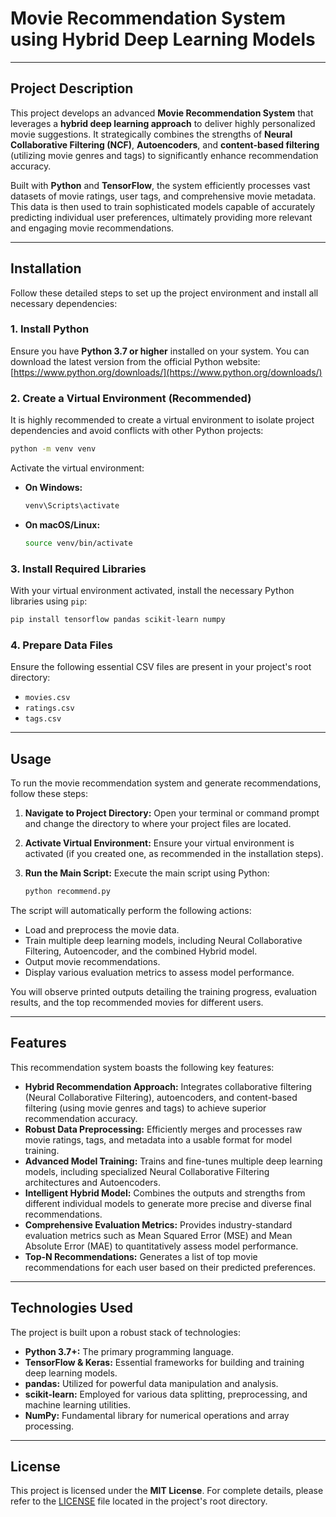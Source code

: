 # Movie Recommendation System using Hybrid Deep Learning Models

-----

## Project Description

This project develops an advanced **Movie Recommendation System** that leverages a **hybrid deep learning approach** to deliver highly personalized movie suggestions. It strategically combines the strengths of **Neural Collaborative Filtering (NCF)**, **Autoencoders**, and **content-based filtering** (utilizing movie genres and tags) to significantly enhance recommendation accuracy.

Built with **Python** and **TensorFlow**, the system efficiently processes vast datasets of movie ratings, user tags, and comprehensive movie metadata. This data is then used to train sophisticated models capable of accurately predicting individual user preferences, ultimately providing more relevant and engaging movie recommendations.

-----

## Installation

Follow these detailed steps to set up the project environment and install all necessary dependencies:

### 1\. Install Python

Ensure you have **Python 3.7 or higher** installed on your system. You can download the latest version from the official Python website:
[https://www.python.org/downloads/](https://www.python.org/downloads/)

### 2\. Create a Virtual Environment (Recommended)

It is highly recommended to create a virtual environment to isolate project dependencies and avoid conflicts with other Python projects:

```bash
python -m venv venv
```

Activate the virtual environment:

  * **On Windows:**
    ```bash
    venv\Scripts\activate
    ```
  * **On macOS/Linux:**
    ```bash
    source venv/bin/activate
    ```

### 3\. Install Required Libraries

With your virtual environment activated, install the necessary Python libraries using `pip`:

```bash
pip install tensorflow pandas scikit-learn numpy
```

### 4\. Prepare Data Files

Ensure the following essential CSV files are present in your project's root directory:

  * `movies.csv`
  * `ratings.csv`
  * `tags.csv`

-----

## Usage

To run the movie recommendation system and generate recommendations, follow these steps:

1.  **Navigate to Project Directory:** Open your terminal or command prompt and change the directory to where your project files are located.

2.  **Activate Virtual Environment:** Ensure your virtual environment is activated (if you created one, as recommended in the installation steps).

3.  **Run the Main Script:** Execute the main script using Python:

    ```bash
    python recommend.py
    ```

The script will automatically perform the following actions:

  * Load and preprocess the movie data.
  * Train multiple deep learning models, including Neural Collaborative Filtering, Autoencoder, and the combined Hybrid model.
  * Output movie recommendations.
  * Display various evaluation metrics to assess model performance.

You will observe printed outputs detailing the training progress, evaluation results, and the top recommended movies for different users.

-----

## Features

This recommendation system boasts the following key features:

  * **Hybrid Recommendation Approach:** Integrates collaborative filtering (Neural Collaborative Filtering), autoencoders, and content-based filtering (using movie genres and tags) to achieve superior recommendation accuracy.
  * **Robust Data Preprocessing:** Efficiently merges and processes raw movie ratings, tags, and metadata into a usable format for model training.
  * **Advanced Model Training:** Trains and fine-tunes multiple deep learning models, including specialized Neural Collaborative Filtering architectures and Autoencoders.
  * **Intelligent Hybrid Model:** Combines the outputs and strengths from different individual models to generate more precise and diverse final recommendations.
  * **Comprehensive Evaluation Metrics:** Provides industry-standard evaluation metrics such as Mean Squared Error (MSE) and Mean Absolute Error (MAE) to quantitatively assess model performance.
  * **Top-N Recommendations:** Generates a list of top movie recommendations for each user based on their predicted preferences.

-----

## Technologies Used

The project is built upon a robust stack of technologies:

  * **Python 3.7+:** The primary programming language.
  * **TensorFlow & Keras:** Essential frameworks for building and training deep learning models.
  * **pandas:** Utilized for powerful data manipulation and analysis.
  * **scikit-learn:** Employed for various data splitting, preprocessing, and machine learning utilities.
  * **NumPy:** Fundamental library for numerical operations and array processing.

-----

## License

This project is licensed under the **MIT License**. For complete details, please refer to the [LICENSE](https://www.google.com/search?q=LICENSE) file located in the project's root directory.
